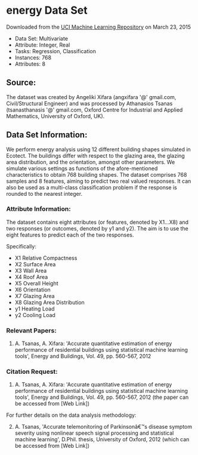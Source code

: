 # energy Data Set

Downloaded from the [UCI Machine Learning Repository](http://archive.ics.uci.edu/ml/datasets/Energy+efficiency) on March 23, 2015

- Data Set: Multivariate
- Attribute: Integer, Real
- Tasks: Regression, Classification
- Instances: 768
- Attributes: 8

## Source:

The dataset was created by Angeliki Xifara (angxifara '@' gmail.com, Civil/Structural Engineer) and was processed by Athanasios Tsanas (tsanasthanasis '@' gmail.com, Oxford Centre for Industrial and Applied Mathematics, University of Oxford, UK).


## Data Set Information:

We perform energy analysis using 12 different building shapes simulated in Ecotect. The buildings differ with respect to the glazing area, the glazing area distribution, and the orientation, amongst other parameters. We simulate various settings as functions of the afore-mentioned characteristics to obtain 768 building shapes. The dataset comprises 768 samples and 8 features, aiming to predict two real valued responses. It can also be used as a multi-class classification problem if the response is rounded to the nearest integer.


### Attribute Information:

The dataset contains eight attributes (or features, denoted by X1...X8) and two responses (or outcomes, denoted by y1 and y2). The aim is to use the eight features to predict each of the two responses.

Specifically:

- X1	Relative Compactness
- X2	Surface Area
- X3	Wall Area
- X4	Roof Area
- X5	Overall Height
- X6	Orientation
- X7	Glazing Area
- X8	Glazing Area Distribution
- y1	Heating Load
- y2	Cooling Load


### Relevant Papers:

1. A. Tsanas, A. Xifara: 'Accurate quantitative estimation of energy performance of residential buildings using statistical machine learning tools', Energy and Buildings, Vol. 49, pp. 560-567, 2012


### Citation Request:

1. A. Tsanas, A. Xifara: 'Accurate quantitative estimation of energy performance of residential buildings using statistical machine learning tools', Energy and Buildings, Vol. 49, pp. 560-567, 2012 (the paper can be accessed from [Web Link])

For further details on the data analysis methodology:

2. A. Tsanas, 'Accurate telemonitoring of Parkinsonâ€™s disease symptom severity using nonlinear speech signal processing and statistical machine learning', D.Phil. thesis, University of Oxford, 2012 (which can be accessed from [Web Link])
